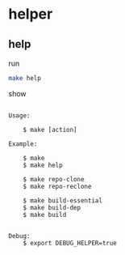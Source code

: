 

# helper


## help

run

``` sh
make help
```

show

```

Usage:

	$ make [action]

Example:

	$ make
	$ make help

	$ make repo-clone
	$ make repo-reclone

	$ make build-essential
	$ make build-dep
	$ make build


Debug:
	$ export DEBUG_HELPER=true

```
